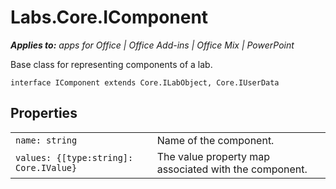 
# Labs.Core.IComponent

 _**Applies to:** apps for Office | Office Add-ins | Office Mix | PowerPoint_

Base class for representing components of a lab.

```
interface IComponent extends Core.ILabObject, Core.IUserData
```


## Properties


|||
|:-----|:-----|
| `name: string`|Name of the component.|
| `values: {[type:string]: Core.IValue}`|The value property map associated with the component.|
